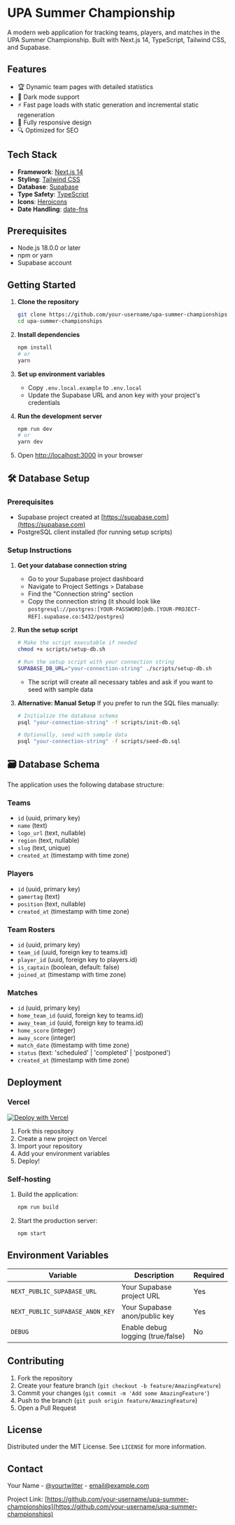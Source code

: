 # UPA Summer Championship

A modern web application for tracking teams, players, and matches in the UPA Summer Championship. Built with Next.js 14, TypeScript, Tailwind CSS, and Supabase.

## Features

- 🏆 Dynamic team pages with detailed statistics
- 🎨 Dark mode support
- ⚡ Fast page loads with static generation and incremental static regeneration
- 📱 Fully responsive design
- 🔍 Optimized for SEO

## Tech Stack

- **Framework**: [Next.js 14](https://nextjs.org/)
- **Styling**: [Tailwind CSS](https://tailwindcss.com/)
- **Database**: [Supabase](https://supabase.com/)
- **Type Safety**: [TypeScript](https://www.typescriptlang.org/)
- **Icons**: [Heroicons](https://heroicons.com/)
- **Date Handling**: [date-fns](https://date-fns.org/)

## Prerequisites

- Node.js 18.0.0 or later
- npm or yarn
- Supabase account

## Getting Started

1. **Clone the repository**
   ```bash
   git clone https://github.com/your-username/upa-summer-championships.git
   cd upa-summer-championships
   ```

2. **Install dependencies**
   ```bash
   npm install
   # or
   yarn
   ```

3. **Set up environment variables**
   - Copy `.env.local.example` to `.env.local`
   - Update the Supabase URL and anon key with your project's credentials

4. **Run the development server**
   ```bash
   npm run dev
   # or
   yarn dev
   ```

5. Open [http://localhost:3000](http://localhost:3000) in your browser

## 🛠️ Database Setup

### Prerequisites
- Supabase project created at [https://supabase.com](https://supabase.com)
- PostgreSQL client installed (for running setup scripts)

### Setup Instructions

1. **Get your database connection string**
   - Go to your Supabase project dashboard
   - Navigate to Project Settings > Database
   - Find the "Connection string" section
   - Copy the connection string (it should look like `postgresql://postgres:[YOUR-PASSWORD]@db.[YOUR-PROJECT-REF].supabase.co:5432/postgres`)

2. **Run the setup script**
   ```bash
   # Make the script executable if needed
   chmod +x scripts/setup-db.sh
   
   # Run the setup script with your connection string
   SUPABASE_DB_URL="your-connection-string" ./scripts/setup-db.sh
   ```
   - The script will create all necessary tables and ask if you want to seed with sample data

3. **Alternative: Manual Setup**
   If you prefer to run the SQL files manually:
   ```bash
   # Initialize the database schema
   psql "your-connection-string" -f scripts/init-db.sql
   
   # Optionally, seed with sample data
   psql "your-connection-string" -f scripts/seed-db.sql
   ```

## 🗃️ Database Schema

The application uses the following database structure:

### Teams
- `id` (uuid, primary key)
- `name` (text)
- `logo_url` (text, nullable)
- `region` (text, nullable)
- `slug` (text, unique)
- `created_at` (timestamp with time zone)

### Players
- `id` (uuid, primary key)
- `gamertag` (text)
- `position` (text, nullable)
- `created_at` (timestamp with time zone)

### Team Rosters
- `id` (uuid, primary key)
- `team_id` (uuid, foreign key to teams.id)
- `player_id` (uuid, foreign key to players.id)
- `is_captain` (boolean, default: false)
- `joined_at` (timestamp with time zone)

### Matches
- `id` (uuid, primary key)
- `home_team_id` (uuid, foreign key to teams.id)
- `away_team_id` (uuid, foreign key to teams.id)
- `home_score` (integer)
- `away_score` (integer)
- `match_date` (timestamp with time zone)
- `status` (text: 'scheduled' | 'completed' | 'postponed')
- `created_at` (timestamp with time zone)

## Deployment

### Vercel

[![Deploy with Vercel](https://vercel.com/button)](https://vercel.com/new/clone?repository-url=https%3A%2F%2Fgithub.com%2Fyour-username%2Fupa-summer-championships&env=NEXT_PUBLIC_SUPABASE_URL,NEXT_PUBLIC_SUPABASE_ANON_KEY&envDescription=Supabase%20credentials%20are%20required%20to%20connect%20to%20your%20database.&envLink=https%3A%2F%2Fsupabase.com%2Fdocs%2Fguides%2Fgetting-started%2Fquickstarts%2Fnextjs)

1. Fork this repository
2. Create a new project on Vercel
3. Import your repository
4. Add your environment variables
5. Deploy!

### Self-hosting

1. Build the application:
   ```bash
   npm run build
   ```

2. Start the production server:
   ```bash
   npm start
   ```

## Environment Variables

| Variable | Description | Required |
|----------|-------------|----------|
| `NEXT_PUBLIC_SUPABASE_URL` | Your Supabase project URL | Yes |
| `NEXT_PUBLIC_SUPABASE_ANON_KEY` | Your Supabase anon/public key | Yes |
| `DEBUG` | Enable debug logging (true/false) | No |

## Contributing

1. Fork the repository
2. Create your feature branch (`git checkout -b feature/AmazingFeature`)
3. Commit your changes (`git commit -m 'Add some AmazingFeature'`)
4. Push to the branch (`git push origin feature/AmazingFeature`)
5. Open a Pull Request

## License

Distributed under the MIT License. See `LICENSE` for more information.

## Contact

Your Name - [@yourtwitter](https://twitter.com/yourtwitter) - email@example.com

Project Link: [https://github.com/your-username/upa-summer-championships](https://github.com/your-username/upa-summer-championships)